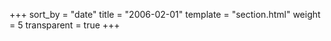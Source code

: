 +++
sort_by = "date"
title = "2006-02-01"
template = "section.html"
weight = 5
transparent = true
+++
